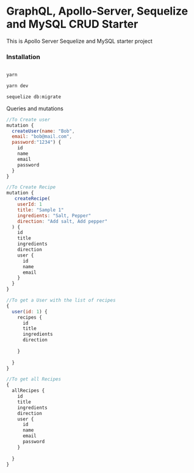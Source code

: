 # GraphQL, Apollo-Server, Sequelize and MySQL CRUD Starter

This is Apollo Server Sequelize and MySQL starter project 
### Installation
```bash

yarn 

yarn dev

sequelize db:migrate
```
Queries and mutations
```javascript
//To Create user
mutation {
  createUser(name: "Bob", 
  email: "bob@mail.com", 
  password:"1234") {
    id
    name
    email
    password
  }
}

//To Create Recipe
mutation {
   createRecipe(
    userId: 1
    title: "Sample 1"
    ingredients: "Salt, Pepper"
    direction: "Add salt, Add pepper"
  ) {
    id
    title
    ingredients
    direction
    user {
      id
      name
      email
    }
  }
}

//To get a User with the list of recipes
{
  user(id: 1) {
    recipes {
      id
      title
      ingredients
      direction
      
    }
    
  }
}

//To get all Recipes
{
  allRecipes {
    id
    title
    ingredients
    direction
    user {
      id
      name
      email
      password
    }
    
  }
}

```
